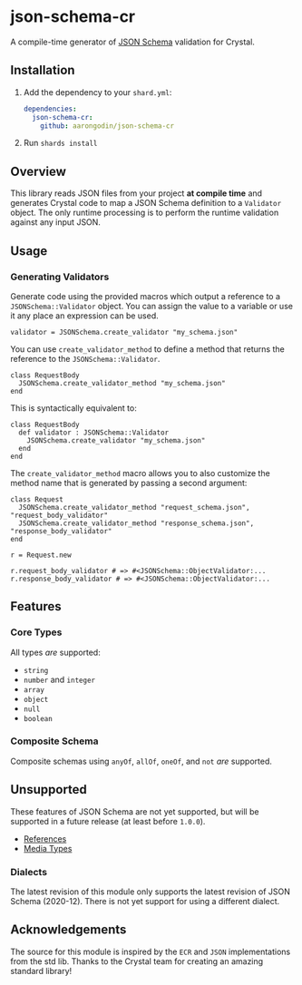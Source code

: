 # json-schema-cr

A compile-time generator of [JSON Schema](https://json-schema.org/) validation for Crystal.

## Installation

1. Add the dependency to your `shard.yml`:

   ```yaml
   dependencies:
     json-schema-cr:
       github: aarongodin/json-schema-cr
   ```

2. Run `shards install`

## Overview

This library reads JSON files from your project **at compile time** and generates Crystal code to map a JSON Schema definition to a `Validator` object. The only runtime processing is to perform the runtime validation against any input JSON.

## Usage

### Generating Validators

Generate code using the provided macros which output a reference to a `JSONSchema::Validator` object. You can assign the value to a variable or use it any place an expression can be used.

```crystal
validator = JSONSchema.create_validator "my_schema.json"
```

You can use `create_validator_method` to define a method that returns the reference to the `JSONSchema::Validator`.

```crystal
class RequestBody
  JSONSchema.create_validator_method "my_schema.json"
end
```

This is syntactically equivalent to:

```crystal
class RequestBody
  def validator : JSONSchema::Validator
    JSONSchema.create_validator "my_schema.json"
  end
end
```

The `create_validator_method` macro allows you to also customize the method name that is generated by passing a second argument:

```crystal
class Request
  JSONSchema.create_validator_method "request_schema.json", "request_body_validator"
  JSONSchema.create_validator_method "response_schema.json", "response_body_validator"
end

r = Request.new

r.request_body_validator # => #<JSONSchema::ObjectValidator:...
r.response_body_validator # => #<JSONSchema::ObjectValidator:...
```

## Features

### Core Types

All types _are_ supported:

* `string`
* `number` and `integer`
* `array`
* `object`
* `null`
* `boolean`

### Composite Schema

Composite schemas using `anyOf`, `allOf`, `oneOf`, and `not` _are_ supported.

## Unsupported

These features of JSON Schema are not yet supported, but will be supported in a future release (at least before `1.0.0`).

* [References](https://json-schema.org/understanding-json-schema/structuring.html#ref)
* [Media Types](https://json-schema.org/understanding-json-schema/reference/non_json_data.html)

### Dialects

The latest revision of this module only supports the latest revision of JSON Schema (2020-12). There is not yet support for using a different dialect.

## Acknowledgements

The source for this module is inspired by the `ECR` and `JSON` implementations from the std lib. Thanks to the Crystal team for creating an amazing standard library!